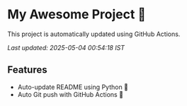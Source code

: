 # My Awesome Project 🚀

This project is automatically updated using GitHub Actions.

_Last updated: 2025-05-04 00:54:18 IST_

## Features
- Auto-update README using Python 🐍
- Auto Git push with GitHub Actions 🤖
